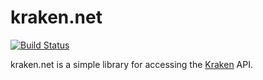 # kraken.net

[![Build Status](https://travis-ci.org/DoBi/kraken.net.svg?branch=master)](https://travis-ci.org/DoBi/kraken.net)

kraken.net is a simple library for accessing the [Kraken](https://kraken.com/) API.